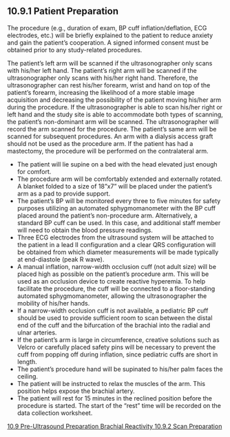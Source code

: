 ## 10.9.1 Patient Preparation

The procedure (e.g., duration of exam, BP cuff inflation/deflation, ECG electrodes, etc.) will be briefly explained to the patient to reduce anxiety and gain the patient’s cooperation. A signed informed consent must be obtained prior to any study-related procedures.

The patient’s left arm will be scanned if the ultrasonographer only scans with his/her left hand. The patient’s right arm will be scanned if the ultrasonographer only scans with his/her right hand. Therefore, the ultrasonographer can rest his/her forearm, wrist and hand on top of the patient’s forearm, increasing the likelihood of a more stable image acquisition and decreasing the possibility of the patient moving his/her arm during the procedure. If the ultrasonographer is able to scan his/her right or left hand and the study site is able to accommodate both types of scanning, the patient’s non-dominant arm will be scanned. The ultrasonographer will record the arm scanned for the procedure. The patient’s same arm will be scanned for subsequent procedures. An arm with a dialysis access graft should not be used as the procedure arm. If the patient has had a mastectomy, the procedure will be performed on the contralateral arm.

* The patient will lie supine on a bed with the head elevated just enough for comfort.
* The procedure arm will be comfortably extended and externally rotated. A blanket folded to a size of 18”x7” will be placed under the patient’s arm as a pad to provide support.
* The patient’s BP will be monitored every three to five minutes for safety purposes utilizing an automated sphygmomanometer with the BP cuff placed around the patient’s non-procedure arm. Alternatively, a standard BP cuff can be used. In this case, and additional staff member will need to obtain the blood pressure readings.
* Three ECG electrodes from the ultrasound system will be attached to the patient in a lead II configuration and a clear QRS configuration will be obtained from which diameter measurements will be made typically at end-diastole (peak R wave).
* A manual inflation, narrow-width occlusion cuff (not adult size) will be placed high as possible on the patient’s procedure arm. This will be used as an occlusion device to create reactive hyperemia. To help facilitate the procedure, the cuff will be connected to a floor-standing automated sphygmomanometer, allowing the ultrasonographer the mobility of his/her hands.
* If a narrow-width occlusion cuff is not available, a pediatric BP cuff should be used to provide sufficient room to scan between the distal end of the cuff and the bifurcation of the brachial into the radial and ulnar arteries.
* If the patient’s arm is large in circumference, creative solutions such as Velcro or carefully placed safety pins will be necessary to prevent the cuff from popping off during inflation, since pediatric cuffs are short in length.
* The patient’s procedure hand will be supinated to his/her palm faces the ceiling.
* The patient will be instructed to relax the muscles of the arm. This position helps expose the brachial artery.
* The patient will rest for 15 minutes in the reclined position before the procedure is started. The start of the “rest” time will be recorded on the data collection worksheet.


<div class="center">
<div class="btn-group">
  <a href=":pages_path:/manuals/brachial-reactivity/10-09-00-preultrasound-preparation.md" class="btn btn-default">
    <span class="glyphicon glyphicon-chevron-left"></span>
    10.9 Pre-Ultrasound Preparation
  </a>

  <a href=":pages_path:/manuals/brachial-reactivity" class="btn btn-default">
    <span class="glyphicon glyphicon-chevron-up"></span>
    Brachial Reactivity
  </a>

  <a href=":pages_path:/manuals/brachial-reactivity/10-09-02-scan-preparation.md" class="btn btn-success">
    10.9.2 Scan Preparation
    <span class="glyphicon glyphicon-chevron-right"></span>
  </a>
</div>
</div>
